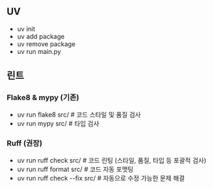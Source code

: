 ## UV

- uv init
- uv add package
- uv remove package
- uv run main.py

## 린트

### Flake8 & mypy (기존)
- uv run flake8 src/  # 코드 스타일 및 품질 검사
- uv run mypy src/    # 타입 검사

### Ruff (권장)
- uv run ruff check src/      # 코드 린팅 (스타일, 품질, 타입 등 포괄적 검사)
- uv run ruff format src/     # 코드 자동 포맷팅
- uv run ruff check --fix src/ # 자동으로 수정 가능한 문제 해결

